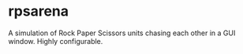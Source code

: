 # rpsarena
A simulation of Rock Paper Scissors units chasing each other in a GUI window. Highly configurable.
